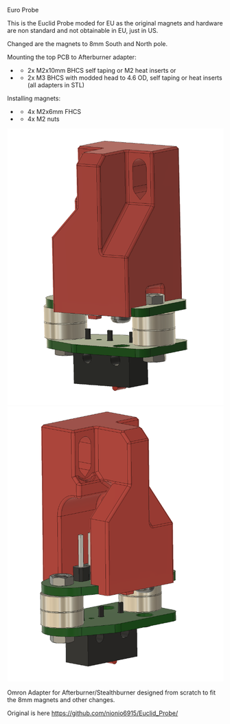 Euro Probe

This is the Euclid Probe moded for EU as the original magnets and hardware are non standard and not obtainable in EU, just in US.

Changed are the magnets to 8mm South and North pole.

Mounting the top PCB to Afterburner adapter:
- - 2x M2x10mm BHCS self taping or M2 heat inserts 
or
- - 2x M3 BHCS with modded head to 4.6 OD, self taping or heat inserts (all adapters in STL)

Installing magnets:
- - 4x M2x6mm FHCS 
- - 4x M2 nuts


![PIC](Images/PIC2.png)
![PIC](Images/PIC3.png)

Omron Adapter for Afterburner/Stealthburner designed from scratch to fit the 8mm magnets and other changes.

Original is here
https://github.com/nionio6915/Euclid_Probe/
